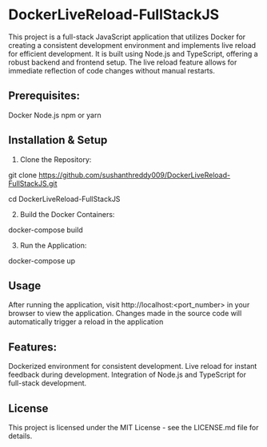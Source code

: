 # DockerLiveReload-FullStackJS

This project is a full-stack JavaScript application that utilizes Docker for creating a consistent development environment and implements live reload for efficient development. It is built using Node.js and TypeScript, offering a robust backend and frontend setup. The live reload feature allows for immediate reflection of code changes without manual restarts.

## Prerequisites:

Docker
Node.js
npm or yarn

## Installation & Setup

1. Clone the Repository:

git clone https://github.com/sushanthreddy009/DockerLiveReload-FullStackJS.git

cd DockerLiveReload-FullStackJS

2. Build the Docker Containers:

docker-compose build

3. Run the Application:

docker-compose up

## Usage

After running the application, visit http://localhost:<port_number> in your browser to view the application. Changes made in the source code will automatically trigger a reload in the application

## Features:

Dockerized environment for consistent development.
Live reload for instant feedback during development.
Integration of Node.js and TypeScript for full-stack development.

## License

This project is licensed under the MIT License - see the LICENSE.md file for details.

